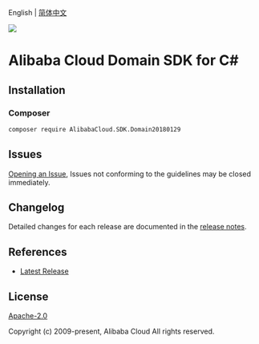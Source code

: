 English | [简体中文](README-CN.md)

![](https://aliyunsdk-pages.alicdn.com/icons/AlibabaCloud.svg)

# Alibaba Cloud Domain SDK for C#

## Installation

### Composer

```bash
composer require AlibabaCloud.SDK.Domain20180129
```

## Issues

[Opening an Issue](https://github.com/aliyun/alibabacloud-csharp-sdk/issues/new), Issues not conforming to the guidelines may be closed immediately.

## Changelog

Detailed changes for each release are documented in the [release notes](./ChangeLog.md).

## References

* [Latest Release](https://github.com/aliyun/alibabacloud-csharp-sdk/)

## License

[Apache-2.0](http://www.apache.org/licenses/LICENSE-2.0)

Copyright (c) 2009-present, Alibaba Cloud All rights reserved.
